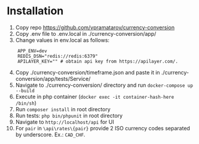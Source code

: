 # Installation

1. Copy repo https://github.com/vpramatarov/currency-conversion
2. Copy .env file to .env.local in ./currency-conversion/app/
3. Change values in env.local as follows:
```
	APP_ENV=dev
	REDIS_DSN="redis://redis:6379"
	APILAYER_KEY="" # obtain api key from https://apilayer.com/.
```
4. Copy ./currency-conversion/timeframe.json and paste it in ./currency-conversion/app/tests/Service/
5. Navigate to ./currency-conversion/ directory and run `docker-compose up --build`
6. Execute in php container (`docker exec -it container-hash-here /bin/sh`)
7. Run `composer install` in root directory
8. Run tests: `php bin/phpunit` in root directory
9. Navigate to `http://localhost/api` for UI
10. For `pair` in `\api\rates\{pair}` provide 2 ISO currency codes separated by underscore. Ex.: `CAD_CHF`. 